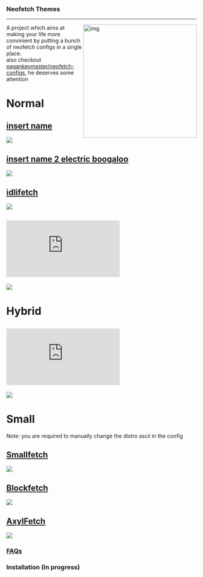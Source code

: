 ### Neofetch Themes
---
<img src="https://cdn.discordapp.com/attachments/635625925748457482/864406818545860659/unknown.png" alt="img" align="right" width="300px">  

A project which aims at making your life more convinient by putting a bunch of neofetch configs in a single place.
\
also checkout [pagankeymaster/neofetch-configs](https://github.com/pagankeymaster/neofetch-configs), he deserves some attention


# Normal


[insert name](https://github.com/legendlife/neofetch-themes/blob/main/normal/config.conf)
---
![](https://cdn.discordapp.com/attachments/883138437413220412/930478963552288789/unknown.png)

[insert name 2 electric boogaloo](https://github.com/legendlife/neofetch-themes/blob/main/normal/config2.conf)
---
![](https://cdn.discordapp.com/attachments/883138437413220412/930479100232097842/unknown.png)

[idlifetch](https://github.com/legendlife/neofetch-themes/blob/main/normal/idlifetch.conf)
---
![](https://cdn.discordapp.com/attachments/883138437413220412/930479141004910622/unknown.png)

![Talljoe's Fetch](https://github.com/legendlife/neofetch-themes/blob/main/normal/talljoe.conf)
---
![](https://media.discordapp.net/attachments/883138437413220412/930506977115791380/unknown.png?width=783&height=359)

# Hybrid
![Mixedfetch](https://github.com/legendlife/neofetch-themes/blob/main/hybrid/config.conf)
---
![](https://cdn.discordapp.com/attachments/780366738536792064/948514982851665920/Screenshot_2022-03-02_15-37-18.png)

# Small
Note: you are required to manually change the distro ascii in the config

[Smallfetch](https://github.com/legendlife/neofetch-themes/blob/main/small/config.conf)
---
![](https://cdn.discordapp.com/attachments/883138437413220412/930479504386850858/unknown.png)

[Blockfetch](https://github.com/legendlife/neofetch-themes/blob/main/small/blockfetch.conf)
---
![](https://cdn.discordapp.com/attachments/883138437413220412/930479450821365770/unknown.png)

[AxylFetch](https://github.com/legendlife/neofetch-themes/blob/main/small/axylfetch.conf)
---
![](https://cdn.discordapp.com/attachments/883138437413220412/930479412208615534/unknown.png)

### [FAQs](https://github.com/Chick2D/neofetch-themes/wiki/FAQs)
### Installation (In progress)
